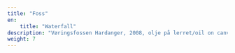 ```yaml
---
title: "Foss"
en:
    title: "Waterfall"
description: "Vøringsfossen Hardanger, 2008, olje på lerret/oil on canvas, 75x60 cm"
weight: 7
---
```

